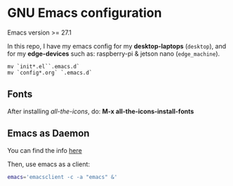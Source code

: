 # GNU Emacs configuration 

Emacs version >= 27.1   

In this repo, I have my emacs config for my **desktop-laptops** (`desktop`), and for my **edge-devices** such as: raspberry-pi & jetson nano (`edge_machine`).   

```{bash}
mv `init*.el``.emacs.d`  
mv `config*.org` `.emacs.d`
```
## Fonts

After installing *all-the-icons*, do: **M-x all-the-icons-install-fonts**

## Emacs as Daemon

You can find the info [here](https://www.emacswiki.org/emacs/EmacsAsDaemon)  

Then, use emacs as a client:

``` bash
emacs='emacsclient -c -a "emacs" &'
```

